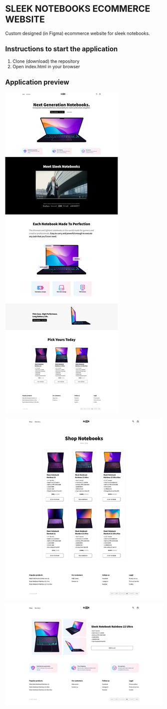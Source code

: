 # SLEEK NOTEBOOKS ECOMMERCE WEBSITE
Custom designed (in Figma) ecommerce website for sleek notebooks.

## Instructions to start the application
1. Clone (download) the repository
2. Open index.html in your browser

## Application preview
![Home](showcase/page-home.png)

![Shop](showcase/page-shop.png)

![Product](showcase/page-product.png)

